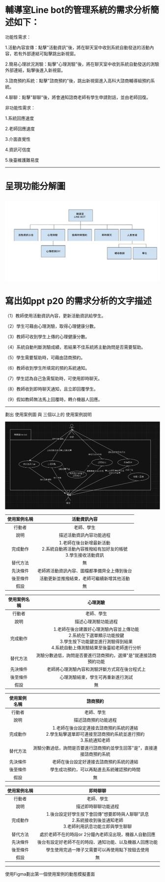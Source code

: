 #  輔導室Line bot的管理系統的需求分析簡述如下：
功能性需求：

1.活動內容宣傳：點擊"活動資訊"後，將在聊天室中收到系統自動發送的活動內容，若有外部連結可點擊跳出新視窗。

2.簡易心理狀況測驗：點擊"心理測驗"後，將在聊天室中收到系統自動發送的測驗外部連結，點擊後進入新視窗。

3.諮商預約系統：點擊"諮商預約"後，跳出新視窗進入高科大諮商輔導組預約系統。

4.聊聊：點擊"聊聊"後，將會通知諮商老師有學生申請對話，並由老師回復。

非功能性需求：

1.系統回應速度

2.老師回應速度

3.介面直覺性

4.資訊可信度

5.後臺維護難易度

---

# 呈現功能分解圖

![FDD](FDD.jpg)
---

# 寫出如ppt p20 的需求分析的文字描述

（1）教師使用活動資訊內容，更新活動資訊給學生。

（2）學生可藉由心理測驗，取得心理健康分數。

（3）教師可收到學生上傳的心理健康分數。

（4）系統自動判斷測驗成績，若結果不佳系統將主動詢問是否需要幫助。

（5）學生需要幫助時，可藉由諮商預約。

（6）教師收到學生所填寫的預約系統通知。

（7）學生認為自己急需幫助時，可使用即時聊天。

（8）教師收到即時聊天通知，且立即回覆學生。

（9）假如教師無法馬上回覆時，轉介機器人回應。

---


劃出 使用案例圖 與 三個以上的 使用案例說明

![use_case](use_case.PNG)

| 使用案例名稱 | 活動資訊內容 |
| :-: | :-: |
| 行動者 | 老師、學生 |
| 說明 | 描述活動資訊內容功能過程 |
| 完成動作 | 1.老師在後台新增最新活動 <br> 2.系統自動將活動內容推撥給有加好友的帳號 <br> 3.學生接收活動資訊 |
| 替代方法 | 無 |
| 先決條件 | 老師將活動資訊內容、圖檔都準備齊全上傳到後台 |
| 後至條件 | 活動更新並推撥結束，老師可繼續新增其他活動 |
| 假設 | 無 |

| 使用案例名稱 | 心理測驗 |
| :-: | :-: |
| 行動者 | 老師、學生 |
| 說明 | 描述心理測驗功能過程 |
| 完成動作 | 1.老師在後台建置好心理測驗內容並上傳功能 <br> 2.系統在下選單顯示功能按鍵 <br> 3.學生按下功能鍵並進行測驗得到結果 <br> 4.系統自動上傳測驗結果至後臺給老師進行分析 |
| 替代方法 | 測驗分數過低，詢問是否要進行諮商預約，選擇"是"就連接諮商預約功能 |
| 先決條件 | 老師將心理測驗內容和測驗評斷方式寫在後台程式上 |
| 後至條件 | 心理測驗結束，學生可再重新進行測試 |
| 假設 | 無 |

| 使用案例名稱 | 諮商預約 |
| :-: | :-: |
| 行動者 | 老師、學生 |
| 說明 | 描述諮商預約功能過程 |
| 完成動作 | 1.老師在後台設定連接去諮商預約系統的連結 <br> 2.學生點擊選單即可連接至諮商預約系統並進行預約　<br>3.系統通知老師 |
| 替代方法 | 測驗分數過低，詢問是否要進行諮商預約並學生回答"是"，直接連接諮商預約系統 |
| 先決條件 | 老師在後台設定好連接去諮商預約系統的連結 |
| 後至條件 | 學生成功預約，可以再點進去系統確認預約時間 |
| 假設 | 無 |

| 使用案例名稱 | 即時聊聊 |
| :-: | :-: |
| 行動者 | 老師、學生 |
| 說明 | 描述即時聊聊功能過程 |
| 完成動作 | 1.後台設定好學生按下會回傳"想要即時與人聊聊"訊息 <br> 2.系統接收到後並通知老師　<br>3.老師利用訊息功能立即與學生聊聊 |
| 替代方法 | 處於老師不在的時段or 2分鐘內老師沒出現，機器人自動回應 |
| 先決條件 | 後台有設定好老師不在的時段、通知功能、以及機器人回應功能 |
| 後至條件 | 學生使用完過一陣子又需要可以再使用點下按鈕去使用 |
| 假設 | 無 |
---


使用Figma劃出第一個使用案例的動態模擬畫面
